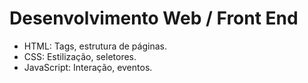 # Desenvolvimento Web / Front End
- HTML: Tags, estrutura de páginas.
- CSS: Estilização, seletores.
- JavaScript: Interação, eventos.
